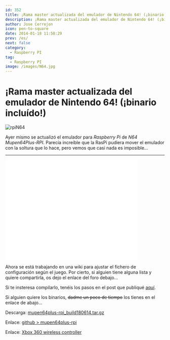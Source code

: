 ```yaml
---
id: 352
title: ¡Rama master actualizada del emulador de Nintendo 64! (¡binario incluído!)
description: ¡Rama master actualizada del emulador de Nintendo 64! (¡binario incluído!)
author: Jose Cerrejon
icon: pen-to-square
date: 2014-01-18 11:58:29
prev: /es/
next: false
category:
  - Raspberry PI
tag:
  - Raspberry PI
image: /images/N64.jpg
---
```


# ¡Rama master actualizada del emulador de Nintendo 64! (¡binario incluído!)

![rpiN64](/images/N64.jpg)

Ayer mismo se actualizó el emulador para *Raspberry Pi* de *N64 Mupen64Plus-RPI*. Parecía increíble que la RasPi pudiera mover el emulador con la soltura que lo hace, pero vemos que casi nada es imposible…

- - -
<iframe width="420" height="315" src="//www.youtube.com/embed/fGkHx3CvLUo" frameborder="0" allowfullscreen></iframe>

Ahora se está trabajando en una wiki para ajustar el fichero de configuración según el juego. Por cierto, si alguien tiene alguna lista y quiere compartirla, os dejo el enlace del foro debajo…

Si te insteresa compilarlo, tenéis los pasos en el post que publiqué [
aquí](/post.php?id=285).

Si alguien quiere los binarios, ~~dadme un poco de tiempo~~ los tienes en el enlace de abajo...

Descarga: [mupen64plus-rpi_build180614.tar.gz](/res/mupen64plus-rpi_build180614.tar.gz)

Enlace: [github > mupen64plus-rpi](https://github.com/ricrpi/mupen64plus-rpi)

Enlace: [Xbox 360 wireless controller](http://www.raspberrypi.org/forum/viewtopic.php?p=461994#p461994)